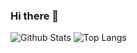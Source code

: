 ### Hi there 👋
![Github Stats](https://github-readme-stats.vercel.app/api?username=florentinmircea&count_private=true&show_icons=true&include_all_commits=true)
![Top Langs](https://github-readme-stats.vercel.app/api/top-langs/?username=florentinmircea&hide=TeX&layout=compact)
<!--
**florentinmircea/florentinmircea** is a ✨ _special_ ✨ repository because its `README.md` (this file) appears on your GitHub profile.

Here are some ideas to get you started:

- 🔭 I’m currently working on ...
- 🌱 I’m currently learning ...
- 👯 I’m looking to collaborate on ...
- 🤔 I’m looking for help with ...
- 💬 Ask me about ...
- 📫 How to reach me: ...
- 😄 Pronouns: ...
- ⚡ Fun fact: ...
-->
